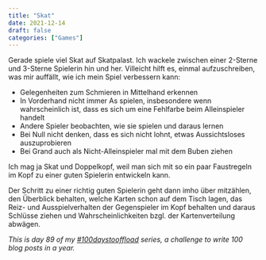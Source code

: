 ```yaml
---
title: "Skat"
date: 2021-12-14
draft: false
categories: ["Games"]
---
```

Gerade spiele viel Skat auf Skatpalast. Ich wackele zwischen einer 2-Sterne und 3-Sterne Spielerin hin und her. Villeicht hilft es, einmal aufzuschreiben, was mir auffällt, wie ich mein Spiel verbessern kann:

* Gelegenheiten zum Schmieren in Mittelhand erkennen
* In Vorderhand nicht immer As spielen, insbesondere wenn wahrscheinlich ist, dass es sich um eine Fehlfarbe beim Alleinspieler handelt
* Andere Spieler beobachten, wie sie spielen und daraus lernen
* Bei Null nicht denken, dass es sich nicht lohnt, etwas Aussichtsloses auszuprobieren
* Bei Grand auch als Nicht-Alleinspieler mal mit dem Buben ziehen

Ich mag ja Skat und Doppelkopf, weil man sich mit so ein paar Faustregeln im Kopf zu einer guten Spielerin entwickeln kann.

Der Schritt zu einer richtig guten Spielerin geht dann imho über mitzählen, den Überblick behalten, welche Karten schon auf dem Tisch lagen, das Reiz- und Ausspielverhalten der Gegenspieler im Kopf behalten und daraus Schlüsse ziehen und Wahrscheinlichkeiten bzgl. der Kartenverteilung abwägen.

_This is day 89 of my [#100daystooffload](https://100daystooffload.com/) series, a challenge to write 100 blog posts in a year._